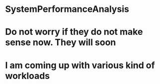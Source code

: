 # SystemPerformanceAnalysis

# Do not worry if they do not make sense now. They will soon

# I am coming up with various kind of workloads

